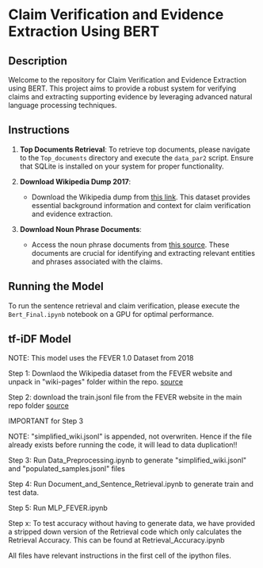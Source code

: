 # Claim Verification and Evidence Extraction Using BERT

## Description

Welcome to the repository for Claim Verification and Evidence Extraction using BERT. This project aims to provide a robust system for verifying claims and extracting supporting evidence by leveraging advanced natural language processing techniques.

## Instructions

1. **Top Documents Retrieval**: To retrieve top documents, please navigate to the `Top_documents` directory and execute the `data_par2` script. Ensure that SQLite is installed on your system for proper functionality.

2. **Download Wikipedia Dump 2017**:
   - Download the Wikipedia dump from [this link](https://fever.ai/download/fever/wiki-pages.zip). This dataset provides essential background information and context for claim verification and evidence extraction.

3. **Download Noun Phrase Documents**:
   - Access the noun phrase documents from [this source](https://public.ukp.informatik.tu-darmstadt.de/fever-2018-team-athene/document_retrieval_datasets.zip). These documents are crucial for identifying and extracting relevant entities and phrases associated with the claims.
   
## Running the Model

To run the sentence retrieval and claim verification, please execute the `Bert_Final.ipynb` notebook on a GPU for optimal performance.


## tf-iDF Model

NOTE: This model uses the FEVER 1.0 Dataset from 2018

Step 1: Downlaod the Wikipedia dataset from the FEVER website and unpack in "wiki-pages" folder within the repo. [source](https://fever.ai/dataset/fever.html)

Step 2: download the train.jsonl file from the FEVER website in the main repo folder [source](https://fever.ai/dataset/fever.html)

IMPORTANT for Step 3

NOTE: "simplified_wiki.jsonl" is appended, not overwriten. Hence if the file already exists before running the code, it will lead to data duplication!!

Step 3: Run Data_Preprocessing.ipynb to generate "simplified_wiki.jsonl" and "populated_samples.jsonl" files

Step 4: Run Document_and_Sentence_Retrieval.ipynb to generate train and test data.

Step 5: Run MLP_FEVER.ipynb

Step x: To test accuracy without having to generate data, we have provided a stripped down version of the Retrieval code which only calculates the Retrieval Accuracy. This can be found at Retrieval_Accuracy.ipynb

All files have relevant instructions in the first cell of the ipython files.



